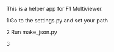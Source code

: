 This is a helper app for F1 Multiviewer. 

1 Go to the settings.py and set your path

2 Run make_json.py

3




